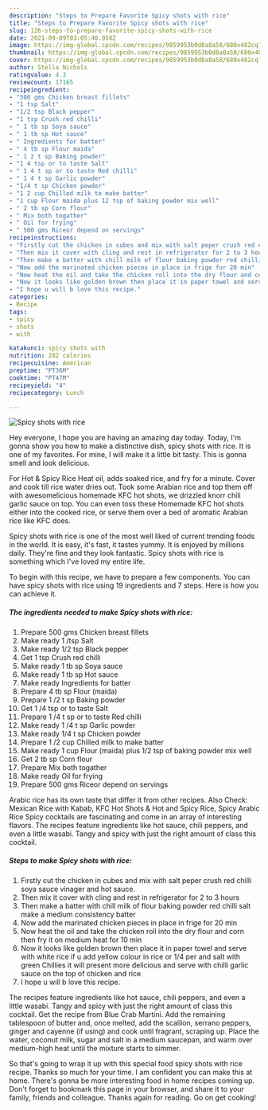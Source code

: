 ```yaml
---
description: "Steps to Prepare Favorite Spicy shots with rice"
title: "Steps to Prepare Favorite Spicy shots with rice"
slug: 126-steps-to-prepare-favorite-spicy-shots-with-rice
date: 2021-09-09T03:05:40.958Z
image: https://img-global.cpcdn.com/recipes/9859953b0d8a8a58/680x482cq70/spicy-shots-with-rice-recipe-main-photo.jpg
thumbnail: https://img-global.cpcdn.com/recipes/9859953b0d8a8a58/680x482cq70/spicy-shots-with-rice-recipe-main-photo.jpg
cover: https://img-global.cpcdn.com/recipes/9859953b0d8a8a58/680x482cq70/spicy-shots-with-rice-recipe-main-photo.jpg
author: Stella Nichols
ratingvalue: 4.3
reviewcount: 17165
recipeingredient:
- "500 gms Chicken breast fillets"
- "1 tsp Salt"
- "1/2 tsp Black pepper"
- "1 tsp Crush red chilli"
- " 1 tb sp Soya sauce"
- " 1 tb sp Hot sauce"
- " Ingredients for batter"
- " 4 tb sp Flour maida"
- " 1 2 t sp Baking powder"
- "1 4 tsp or to taste Salt"
- " 1 4 t sp or to taste Red chilli"
- " 1 4 t sp Garlic powder"
- "1/4 t sp Chicken powder"
- "1 2 cup Chilled milk to make batter"
- "1 cup Flour maida plus 12 tsp of baking powder mix well"
- " 2 tb sp Corn flour"
- " Mix both togather"
- " Oil for frying"
- " 500 gms Riceor depend on servings"
recipeinstructions:
- "Firstly cut the chicken in cubes and mix with salt peper crush red chilli soya sauce vinager and hot sauce."
- "Then mix it cover with cling and rest in refrigerator for 2 to 3 hours"
- "Then make a batter with chill milk of flour baking powder red chilli salt make a medium consistency batter"
- "Now add the marinated chicken pieces in place in frige for 20 min"
- "Now heat the oil and take the chicken roll into the dry flour and corn then fry it on medium heat for 10 min"
- "Now it looks like golden brown then place it in paper towel and serve with white rice if u add yellow colour in rice or 1/4 per and salt with green Chillies it will present more delicious and serve with chilli garlic sauce on the top of chicken and rice"
- "I hope u will b love this recipe."
categories:
- Recipe
tags:
- spicy
- shots
- with

katakunci: spicy shots with 
nutrition: 282 calories
recipecuisine: American
preptime: "PT36M"
cooktime: "PT47M"
recipeyield: "4"
recipecategory: Lunch

---
```



![Spicy shots with rice](https://img-global.cpcdn.com/recipes/9859953b0d8a8a58/680x482cq70/spicy-shots-with-rice-recipe-main-photo.jpg)

Hey everyone, I hope you are having an amazing day today. Today, I'm gonna show you how to make a distinctive dish, spicy shots with rice. It is one of my favorites. For mine, I will make it a little bit tasty. This is gonna smell and look delicious.

For Hot &amp; Spicy Rice Heat oil, adds soaked rice, and fry for a minute. Cover and cook till rice water dries out. Took some Arabian rice and top them off with awesomelicious homemade KFC hot shots, we drizzled knorr chili garlic sauce on top. You can even toss these Homemade KFC hot shots either into the cooked rice, or serve them over a bed of aromatic Arabian rice like KFC does.

Spicy shots with rice is one of the most well liked of current trending foods in the world. It is easy, it's fast, it tastes yummy. It is enjoyed by millions daily. They're fine and they look fantastic. Spicy shots with rice is something which I've loved my entire life.


To begin with this recipe, we have to prepare a few components. You can have spicy shots with rice using 19 ingredients and 7 steps. Here is how you can achieve it.

<!--inarticleads1-->

##### The ingredients needed to make Spicy shots with rice:

1. Prepare 500 gms Chicken breast fillets
1. Make ready 1 /tsp Salt
1. Make ready 1/2 tsp Black pepper
1. Get 1 tsp Crush red chilli
1. Make ready  1 tb sp Soya sauce
1. Make ready  1 tb sp Hot sauce
1. Make ready  Ingredients for batter
1. Prepare  4 tb sp Flour (maida)
1. Prepare  1 /2 t sp Baking powder
1. Get 1 /4 tsp or to taste Salt
1. Prepare  1 /4 t sp or to taste Red chilli
1. Make ready  1 /4 t sp Garlic powder
1. Make ready 1/4 t sp Chicken powder
1. Prepare 1 /2 cup Chilled milk to make batter
1. Make ready 1 cup Flour (maida) plus 1/2 tsp of baking powder mix well
1. Get  2 tb sp Corn flour
1. Prepare  Mix both togather
1. Make ready  Oil for frying
1. Prepare  500 gms Riceor depend on servings


Arabic rice has its own taste that differ it from other recipes. Also Check: Mexican Rice with Kabab, KFC Hot Shots &amp; Hot and Spicy Rice, Spicy Arabic Rice Spicy cocktails are fascinating and come in an array of interesting flavors. The recipes feature ingredients like hot sauce, chili peppers, and even a little wasabi. Tangy and spicy with just the right amount of class this cocktail. 

<!--inarticleads2-->

##### Steps to make Spicy shots with rice:

1. Firstly cut the chicken in cubes and mix with salt peper crush red chilli soya sauce vinager and hot sauce.
1. Then mix it cover with cling and rest in refrigerator for 2 to 3 hours
1. Then make a batter with chill milk of flour baking powder red chilli salt make a medium consistency batter
1. Now add the marinated chicken pieces in place in frige for 20 min
1. Now heat the oil and take the chicken roll into the dry flour and corn then fry it on medium heat for 10 min
1. Now it looks like golden brown then place it in paper towel and serve with white rice if u add yellow colour in rice or 1/4 per and salt with green Chillies it will present more delicious and serve with chilli garlic sauce on the top of chicken and rice
1. I hope u will b love this recipe.


The recipes feature ingredients like hot sauce, chili peppers, and even a little wasabi. Tangy and spicy with just the right amount of class this cocktail. Get the recipe from Blue Crab Martini. Add the remaining tablespoon of butter and, once melted, add the scallion, serrano peppers, ginger and cayenne (if using) and cook until fragrant, scraping up. Place the water, coconut milk, sugar and salt in a medium saucepan, and warm over medium-high heat until the mixture starts to simmer. 

So that's going to wrap it up with this special food spicy shots with rice recipe. Thanks so much for your time. I am confident you can make this at home. There's gonna be more interesting food in home recipes coming up. Don't forget to bookmark this page in your browser, and share it to your family, friends and colleague. Thanks again for reading. Go on get cooking!
